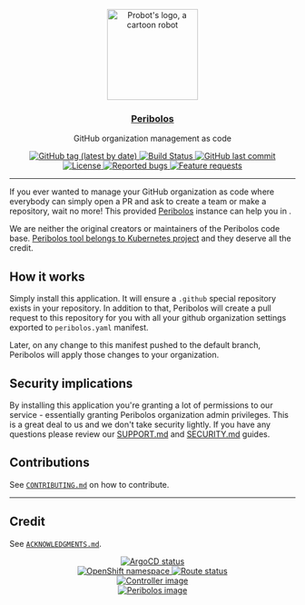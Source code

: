 <p align="center">
  <a href="https://github.com/apps/peribolos">
    <img src="https://raw.githubusercontent.com/operate-first/peribolos-as-a-service/main/static/robot.svg" width="160" alt="Probot's logo, a cartoon robot" />
  </a>
</p>
<h3 align="center"><a href="https://github.com/apps/peribolos">Peribolos</a></h3>
<p align="center">GitHub organization management as code</p>
<p align="center">
  <a href="https://github.com/operate-first/peribolos-as-a-service/releases">
    <img alt="GitHub tag (latest by date)" src="https://img.shields.io/github/v/tag/operate-first/peribolos-as-a-service">
  </a>
  <a href="https://github.com/operate-first/peribolos-as-a-service/actions?query=workflow%3APush">
    <img alt="Build Status" src="https://img.shields.io/github/workflow/status/operate-first/peribolos-as-a-service/Push">
  </a>
  <a href="https://github.com/operate-first/peribolos-as-a-service">
    <img alt="GitHub last commit" src="https://img.shields.io/github/last-commit/operate-first/peribolos-as-a-service">
  </a>
  <a href="https://github.com/operate-first/peribolos-as-a-service/blob/main/LICENSE">
    <img alt="License" src="https://img.shields.io/badge/license-MIT-blue.svg">
  </a>
  <a href="https://github.com/operate-first/peribolos-as-a-service/issues?q=is%3Aissue+is%3Aopen+label%3Akind%2Fbug">
    <img alt="Reported bugs" src="https://img.shields.io/github/issues-search/operate-first/peribolos-as-a-service?color=red&label=reported%20bugs&query=is%3Aopen%20label%3Akind%2Fbug">
  </a>
  <a href="https://github.com/operate-first/peribolos-as-a-service/issues?q=is%3Aissue+is%3Aopen+label%3Akind%2Fbug">
    <img alt="Feature requests" src="https://img.shields.io/github/issues-search/operate-first/peribolos-as-a-service?label=feature%20requests&query=is%3Aopen%20label%3Akind%2Ffeature">
  </a>
</p>

---

[peribolos]: https://github.com/kubernetes/test-infra/tree/master/prow/cmd/peribolos
[probot]: https://probot.github.io/

If you ever wanted to manage your GitHub organization as code where everybody can simply open a PR and ask to create a team or make a repository, wait no more! This provided [Peribolos][peribolos] instance can help you in .

We are neither the original creators or maintainers of the Peribolos code base. [Peribolos tool belongs to Kubernetes project][peribolos] and they deserve all the credit.

## How it works

Simply install this application. It will ensure a `.github` special repository exists in your repository. In addition to that, Peribolos will create a pull request to this repository for you with all your github organization settings exported to `peribolos.yaml` manifest.

Later, on any change to this manifest pushed to the default branch, Peribolos will apply those changes to your organization.

## Security implications

By installing this application you're granting a lot of permissions to our service - essentially granting Peribolos organization admin privileges. This is a great deal to us and we don't take security lightly. If you have any questions please review our [SUPPORT.md](SUPPORT.md) and [SECURITY.md](SECURITY.md) guides.

## Contributions

See [`CONTRIBUTING.md`](CONTRIBUTING.md) on how to contribute.

---

## Credit

See [`ACKNOWLEDGMENTS.md`](ACKNOWLEDGMENTS.md).

<p align="center">
  <a href="https://argocd.operate-first.cloud/applications/peribolos-as-a-service-smaug">
    <img alt="ArgoCD status" src="https://argocd.operate-first.cloud/api/badge?name=peribolos-as-a-service-smaug&revision=true">
  </a><br />
  <a href="https://console-openshift-console.apps.smaug.na.operate-first.cloud/k8s/cluster/projects/peribolos-as-a-service">
    <img alt="OpenShift namespace" src="https://img.shields.io/badge/OpenShift-peribolos--as--a--service-white?logo=redhatopenshift&logoColor=white&labelColor=ee0000">
  </a>
  <a href="https://peribolos.operate-first.cloud">
    <img alt="Route status" src="https://img.shields.io/website?label=Availability&url=https%3A%2F%2Fperibolos.operate-first.cloud%2Fhealthz">
  </a><br />
  <a href="https://quay.io/repository/operate-first/peribolos-as-a-service?tab=tags">
    <img alt="Controller image" src="https://img.shields.io/badge/Quay-operate--first%2Fperibolos--as--a--service-blue">
  </a><br />
  <a href="https://quay.io/repository/operate-first/peribolos?tab=tags">
    <img alt="Peribolos image" src="https://img.shields.io/badge/Quay-operate--first%2Fperibolos-blue">
  </a>
</p>
